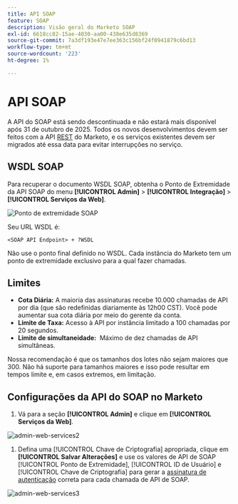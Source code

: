```yaml
---
title: API SOAP
feature: SOAP
description: Visão geral do Marketo SOAP
exl-id: 6618cc82-15ae-4030-aa00-438e635d8369
source-git-commit: 7a3df193e47e7ee363c156bf24f0941879c6bd13
workflow-type: tm+mt
source-wordcount: '223'
ht-degree: 1%

---
```


# API SOAP

A API do SOAP está sendo descontinuada e não estará mais disponível após 31 de outubro de 2025.  Todos os novos desenvolvimentos devem ser feitos com a API [REST](https://developer.adobe.com/marketo-apis/) do Marketo, e os serviços existentes devem ser migrados até essa data para evitar interrupções no serviço.

## WSDL SOAP

Para recuperar o documento WSDL SOAP, obtenha o Ponto de Extremidade da API SOAP do menu **[!UICONTROL Admin]** > **[!UICONTROL Integração]** > **[!UICONTROL Serviços da Web]**.

![Ponto de extremidade SOAP](assets/endpoint-soap.png)

Seu URL WSDL é:

`<SOAP API Endpoint> + ?WSDL`

Não use o ponto final definido no WSDL. Cada instância do Marketo tem um ponto de extremidade exclusivo para a qual fazer chamadas.

## Limites

- **Cota Diária:** A maioria das assinaturas recebe 10.000 chamadas de API por dia (que são redefinidas diariamente às 12h00 CST). Você pode aumentar sua cota diária por meio do gerente da conta.
- **Limite de Taxa:** Acesso à API por instância limitado a 100 chamadas por 20 segundos.
- **Limite de simultaneidade:**  Máximo de dez chamadas de API simultâneas.

Nossa recomendação é que os tamanhos dos lotes não sejam maiores que 300. Não há suporte para tamanhos maiores e isso pode resultar em tempos limite e, em casos extremos, em limitação.

## Configurações da API do SOAP no Marketo

1. Vá para a seção **[!UICONTROL Admin]** e clique em **[!UICONTROL Serviços da Web]**.

![admin-web-services2](assets/admin-web-services2.png)

1. Defina uma [!UICONTROL Chave de Criptografia] apropriada, clique em **[!UICONTROL Salvar Alterações]** e use os valores de API de SOAP [!UICONTROL Ponto de Extremidade], [!UICONTROL ID de Usuário] e [!UICONTROL Chave de Criptografia] para gerar a [assinatura de autenticação](authentication-signature.md) correta para cada chamada de API de SOAP.

![admin-web-services3](assets/admin-web-services3.png)
